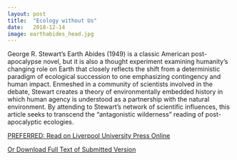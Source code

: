 ```yaml
--- 
layout: post
title:  "Ecology without Us"
date:   2018-12-14
image: earthabides_head.jpg
---
```


George R. Stewart’s Earth Abides (1949) is a classic American post-apocalypse novel, but it is also a thought experiment examining humanity’s changing role on Earth that closely reflects the shift from a deterministic paradigm of ecological succession to one emphasizing contingency and human impact. Enmeshed in a community of scientists involved in the debate, Stewart creates a theory of environmentally embedded history in which human agency is understood as a partnership with the natural environment. By attending to Stewart’s network of scientific influences, this article seeks to transcend the “antagonistic wilderness” reading of post-apocalyptic ecologies.

[PREFERRED: Read on Liverpool University Press Online](https://online.liverpooluniversitypress.co.uk/doi/abs/10.3828/extr.2018.16)

[Or Download Full Text of Submitted Version](/assets/Ecology_Without_Us.pdf)


